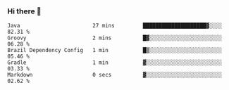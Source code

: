 ### Hi there 👋

<!--START_SECTION:waka-->

```text
Java                       27 mins         ████████████████████▓░░░░   82.31 %
Groovy                     2 mins          █▓░░░░░░░░░░░░░░░░░░░░░░░   06.28 %
Brazil Dependency Config   1 min           █▒░░░░░░░░░░░░░░░░░░░░░░░   05.46 %
Gradle                     1 min           ▓░░░░░░░░░░░░░░░░░░░░░░░░   03.33 %
Markdown                   0 secs          ▓░░░░░░░░░░░░░░░░░░░░░░░░   02.62 %
```

<!--END_SECTION:waka-->

<!--
**jerry-shao/jerry-shao** is a ✨ _special_ ✨ repository because its `README.md` (this file) appears on your GitHub profile.

Here are some ideas to get you started:

- 🔭 I’m currently working on ...
- 🌱 I’m currently learning ...
- 👯 I’m looking to collaborate on ...
- 🤔 I’m looking for help with ...
- 💬 Ask me about ...
- 📫 How to reach me: ...
- 😄 Pronouns: ...
- ⚡ Fun fact: ...
-->
